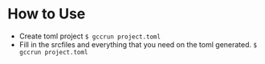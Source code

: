 # How to Use
- Create toml project
``$ gccrun project.toml ``
- Fill in the srcfiles and everything that you need on the toml generated.
``$ gccrun project.toml ``

